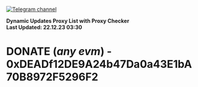 [![Telegram channel](https://img.shields.io/endpoint?url=https://runkit.io/damiankrawczyk/telegram-badge/branches/master?url=https://t.me/n4z4v0d)](https://t.me/n4z4v0d) 

**Dynamic Updates Proxy List with Proxy Checker**  
**Last Updated: 22.12.23 03:30**

# DONATE (_any evm_) - 0xDEADf12DE9A24b47Da0a43E1bA70B8972F5296F2
